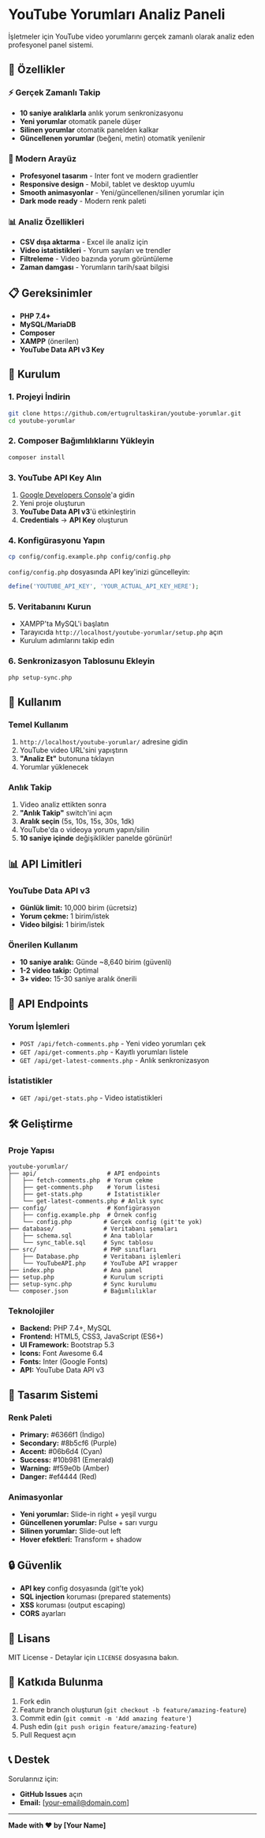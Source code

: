 # YouTube Yorumları Analiz Paneli

İşletmeler için YouTube video yorumlarını gerçek zamanlı olarak analiz eden profesyonel panel sistemi.

## 🚀 Özellikler

### ⚡ Gerçek Zamanlı Takip
- **10 saniye aralıklarla** anlık yorum senkronizasyonu
- **Yeni yorumlar** otomatik panele düşer
- **Silinen yorumlar** otomatik panelden kalkar
- **Güncellenen yorumlar** (beğeni, metin) otomatik yenilenir

### 🎨 Modern Arayüz
- **Profesyonel tasarım** - Inter font ve modern gradientler
- **Responsive design** - Mobil, tablet ve desktop uyumlu
- **Smooth animasyonlar** - Yeni/güncellenen/silinen yorumlar için
- **Dark mode ready** - Modern renk paleti

### 📊 Analiz Özellikleri
- **CSV dışa aktarma** - Excel ile analiz için
- **Video istatistikleri** - Yorum sayıları ve trendler
- **Filtreleme** - Video bazında yorum görüntüleme
- **Zaman damgası** - Yorumların tarih/saat bilgisi

## 📋 Gereksinimler

- **PHP 7.4+**
- **MySQL/MariaDB**
- **Composer**
- **XAMPP** (önerilen)
- **YouTube Data API v3 Key**

## 🔧 Kurulum

### 1. Projeyi İndirin
```bash
git clone https://github.com/ertugrultaskiran/youtube-yorumlar.git
cd youtube-yorumlar
```

### 2. Composer Bağımlılıklarını Yükleyin
```bash
composer install
```

### 3. YouTube API Key Alın
1. [Google Developers Console](https://console.developers.google.com/)'a gidin
2. Yeni proje oluşturun
3. **YouTube Data API v3**'ü etkinleştirin
4. **Credentials** → **API Key** oluşturun

### 4. Konfigürasyonu Yapın
```bash
cp config/config.example.php config/config.php
```
`config/config.php` dosyasında API key'inizi güncelleyin:
```php
define('YOUTUBE_API_KEY', 'YOUR_ACTUAL_API_KEY_HERE');
```

### 5. Veritabanını Kurun
- XAMPP'ta MySQL'i başlatın
- Tarayıcıda `http://localhost/youtube-yorumlar/setup.php` açın
- Kurulum adımlarını takip edin

### 6. Senkronizasyon Tablosunu Ekleyin
```bash
php setup-sync.php
```

## 🎯 Kullanım

### Temel Kullanım
1. `http://localhost/youtube-yorumlar/` adresine gidin
2. YouTube video URL'sini yapıştırın
3. **"Analiz Et"** butonuna tıklayın
4. Yorumlar yüklenecek

### Anlık Takip
1. Video analiz ettikten sonra
2. **"Anlık Takip"** switch'ini açın
3. **Aralık seçin** (5s, 10s, 15s, 30s, 1dk)
4. YouTube'da o videoya yorum yapın/silin
5. **10 saniye içinde** değişiklikler panelde görünür!

## 📊 API Limitleri

### YouTube Data API v3
- **Günlük limit:** 10,000 birim (ücretsiz)
- **Yorum çekme:** 1 birim/istek
- **Video bilgisi:** 1 birim/istek

### Önerilen Kullanım
- **10 saniye aralık:** Günde ~8,640 birim (güvenli)
- **1-2 video takip:** Optimal
- **3+ video:** 15-30 saniye aralık önerili

## 🔗 API Endpoints

### Yorum İşlemleri
- `POST /api/fetch-comments.php` - Yeni video yorumları çek
- `GET /api/get-comments.php` - Kayıtlı yorumları listele
- `GET /api/get-latest-comments.php` - Anlık senkronizasyon

### İstatistikler
- `GET /api/get-stats.php` - Video istatistikleri

## 🛠️ Geliştirme

### Proje Yapısı
```
youtube-yorumlar/
├── api/                    # API endpoints
│   ├── fetch-comments.php  # Yorum çekme
│   ├── get-comments.php    # Yorum listesi
│   ├── get-stats.php       # İstatistikler
│   └── get-latest-comments.php # Anlık sync
├── config/                 # Konfigürasyon
│   ├── config.example.php  # Örnek config
│   └── config.php         # Gerçek config (git'te yok)
├── database/              # Veritabanı şemaları
│   ├── schema.sql         # Ana tablolar
│   └── sync_table.sql     # Sync tablosu
├── src/                   # PHP sınıfları
│   ├── Database.php       # Veritabanı işlemleri
│   └── YouTubeAPI.php     # YouTube API wrapper
├── index.php              # Ana panel
├── setup.php              # Kurulum scripti
├── setup-sync.php         # Sync kurulumu
└── composer.json          # Bağımlılıklar
```

### Teknolojiler
- **Backend:** PHP 7.4+, MySQL
- **Frontend:** HTML5, CSS3, JavaScript (ES6+)
- **UI Framework:** Bootstrap 5.3
- **Icons:** Font Awesome 6.4
- **Fonts:** Inter (Google Fonts)
- **API:** YouTube Data API v3

## 🎨 Tasarım Sistemi

### Renk Paleti
- **Primary:** #6366f1 (İndigo)
- **Secondary:** #8b5cf6 (Purple)
- **Accent:** #06b6d4 (Cyan)
- **Success:** #10b981 (Emerald)
- **Warning:** #f59e0b (Amber)
- **Danger:** #ef4444 (Red)

### Animasyonlar
- **Yeni yorumlar:** Slide-in right + yeşil vurgu
- **Güncellenen yorumlar:** Pulse + sarı vurgu
- **Silinen yorumlar:** Slide-out left
- **Hover efektleri:** Transform + shadow

## 🔒 Güvenlik

- **API key** config dosyasında (git'te yok)
- **SQL injection** koruması (prepared statements)
- **XSS** koruması (output escaping)
- **CORS** ayarları

## 📝 Lisans

MIT License - Detaylar için `LICENSE` dosyasına bakın.

## 🤝 Katkıda Bulunma

1. Fork edin
2. Feature branch oluşturun (`git checkout -b feature/amazing-feature`)
3. Commit edin (`git commit -m 'Add amazing feature'`)
4. Push edin (`git push origin feature/amazing-feature`)
5. Pull Request açın

## 📞 Destek

Sorularınız için:
- **GitHub Issues** açın
- **Email:** [your-email@domain.com]

---

**Made with ❤️ by [Your Name]**